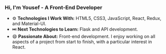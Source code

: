 
<!--
**Yousefeslam214/Yousefeslam214** is a ✨ _special_ ✨ repository because its `README.md` (this file) appears on your GitHub profile.

Here are some ideas to get you started:

- 🔭 I’m currently working on ...
- 🌱 I’m currently learning ...
- 👯 I’m looking to collaborate on ...
- 🤔 I’m looking for help with ...
- 💬 Ask me about ...
- 📫 How to reach me: ...
- 😄 Pronouns: ...
- ⚡ Fun fact: ...
-->
### Hi, I'm Yousef - A Front-End Developer

- ⚙️ **Technologies I Work With:** HTML5, CSS3, JavaScript, React, Redux, and Material-UI.
- ⏭️ **Next Technologies to Learn:** Flask and API development.
- 😄 **Passionate About:** Front-end development. I enjoy working on all aspects of a project from start to finish, with a particular interest in React.

<!--  notion Linux c c++ js html css shell script SQL MySQL DevOps network data-structure oop clean-code betty-style pycodestyle - react js - material ui - redux - python -->

